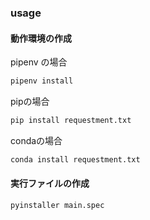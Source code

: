 ### usage

#### 動作環境の作成

pipenv の場合
```bash
pipenv install
```

pipの場合
```bash
pip install requestment.txt
```

condaの場合
```bash
conda install requestment.txt
```

#### 実行ファイルの作成

```bash
pyinstaller main.spec
```
